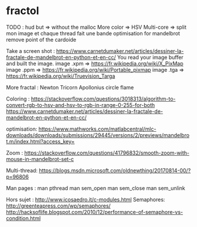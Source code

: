 # fractol
TODO :
hud but     => without the malloc
More color  => HSV
Multi-core  => split mon image et chaque thread fait une bande
optimisation for mandelbrot remove point of the cardoide



Take a screen shot :
https://www.carnetdumaker.net/articles/dessiner-la-fractale-de-mandelbrot-en-python-et-en-cc/
You read your image buffer and built the image.
image .xpm   => https://fr.wikipedia.org/wiki/X_PixMap
image .ppm  => https://fr.wikipedia.org/wiki/Portable_pixmap
image .tga  => https://fr.wikipedia.org/wiki/Truevision_Targa

More fractal :
Newton
Tricorn
Apollonius circle
flame

Coloring :
https://stackoverflow.com/questions/3018313/algorithm-to-convert-rgb-to-hsv-and-hsv-to-rgb-in-range-0-255-for-both
https://www.carnetdumaker.net/articles/dessiner-la-fractale-de-mandelbrot-en-python-et-en-cc/

optimisation:
https://www.mathworks.com/matlabcentral/mlc-downloads/downloads/submissions/29445/versions/2/previews/mandelbrot.m/index.html?access_key=

Zoom :
https://stackoverflow.com/questions/41796832/smooth-zoom-with-mouse-in-mandelbrot-set-c

Multi-thread:
https://blogs.msdn.microsoft.com/oldnewthing/20170814-00/?p=96806

Man pages :
man pthread
man sem_open
man sem_close
man sem_unlink

Hors sujet :
http://www.icosaedro.it/c-modules.html
Semaphores:
http://greenteapress.com/wp/semaphores/
http://hacksoflife.blogspot.com/2010/12/performance-of-semaphore-vs-condition.html
